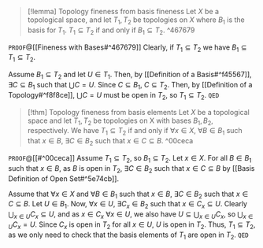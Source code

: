 
>[!lemma] Topology fineness from basis fineness
>Let $X$ be a topological space, and let $T_{1},T_{2}$ be topologies on $X$ where $B_{1}$ is the basis for $T_{1}$. $T_{1} \subseteq T_{2}$ if and only if $B_{1} \subseteq T_{2}$. ^467679

`PROOF`@[[Fineness with Bases#^467679]]
Clearly, if $T_{1} \subseteq T_{2}$ we have $B_{1} \subseteq T_{1} \subseteq T_{2}$.

Assume $B_{1} \subseteq T_{2}$ and let $U \in T_{1}$. Then, by [[Definition of a Basis#^f45567]], $\exists C \subseteq B_{1}$ such that $\bigcup C = U$. Since $C \subseteq B_{1}$, $C \subseteq T_{2}$. Then, by [[Definition of a Topology#^f8f8ce]], $\bigcup C = U$ must be open in $T_{2}$, so $T_{1} \subseteq T_{2}$.
`QED`

>[!thm] Topology fineness from basis elements
> Let $X$ be a topological space and let $T_{1},T_{2}$ be topologies on X with bases $B_{1},B_{2}$, respectively. We have $T_{1} \subseteq T_{2}$ if and only if $\forall x \in X$, $\forall B \in B_{1}$ such that $x \in B$, $\exists C \in B_{2}$ such that $x \in C \subseteq B$. ^00ceca

`PROOF`@[[#^00ceca]]
Assume $T_{1} \subseteq T_{2}$, so $B_{1} \subseteq T_{2}$. Let $x \in X$. For all $B \in B_{1}$ such that $x \in B$, as $B$ is open in $T_{2}$, $\exists C \in B_{2}$ such that $x \in C \subseteq B$ by [[Basis Definition of Open Set#^5e74cb]]. 

Assume that $\forall x \in X$ and $\forall B \in B_{1}$ such that $x \in B$, $\exists C \in B_{2}$ such that $x \in C \subseteq B$. Let $U \in B_{1}$. Now, $\forall x \in U$, $\exists C_{x} \in B_{2}$ such that $x \in C_{x} \subseteq U$. Clearly $\displaystyle \bigcup_{x \in U} C_{x} \subseteq U$, and as $x \in C_{x}$ $\forall x \in U$, we also have $U \subseteq \displaystyle \bigcup_{x \in U} C_{x}$, so $\displaystyle \bigcup_{x \in U} C_{x} = U$. Since $C_{x}$ is open in $T_{2}$ for all $x \in U$, $U$ is open in $T_{2}$. Thus, $T_{1} \subseteq T_{2}$, as we only need to check that the basis elements of $T_{1}$ are open in $T_{2}$.
`QED`